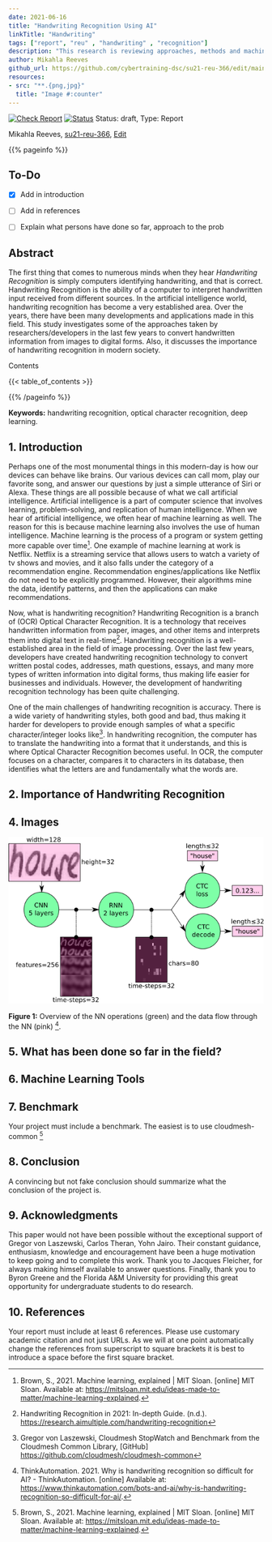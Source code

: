 ```yaml
---
date: 2021-06-16
title: "Handwriting Recognition Using AI"
linkTitle: "Handwriting"
tags: ["report", "reu" , "handwriting" , "recognition"]
description: "This research is reviewing approaches, methods and machine learning tools used by previous researchers to convert handwritten information into digital forms."
author: Mikahla Reeves
github_url: https://github.com/cybertraining-dsc/su21-reu-366/edit/main/project/index.md
resources:
- src: "**.{png,jpg}"
  title: "Image #:counter"
---
```


[![Check Report](https://github.com/cybertraining-dsc/su21-reu-366/workflows/Check%20Report/badge.svg)](https://github.com/cybertraining-dsc/su21-reu-366/actions)
[![Status](https://github.com/cybertraining-dsc/su21-reu-366/workflows/Status/badge.svg)](https://github.com/cybertraining-dsc/su21-reu-366/actions)
Status: draft, Type: Report


Mikahla Reeves, [su21-reu-366](https://github.com/cybertraining-dsc/su21-reu-366), [Edit](https://github.com/cybertraining-dsc/su21-reu-366/blob/main/project/index.md)

{{% pageinfo %}}

## To-Do 

- [x] Add in introduction

- [ ] Add in references

- [ ] Explain what persons have done so far, approach to the prob

## Abstract

The first thing that comes to numerous minds when they hear *Handwriting Recognition* is simply computers identifying handwriting,
and that is correct. Handwriting Recognition is the ability of a computer to interpret handwritten input received from different sources. 
In the artificial intelligence world, handwriting recognition has become a very established area. Over the years, there have been many 
developments and applications made in this field. This study investigates some of the approaches taken by researchers/developers in the 
last few years to convert handwritten information from images to digital forms. Also, it discusses the importance of handwriting recognition in modern society.

Contents

{{< table_of_contents >}}

{{% /pageinfo %}}

**Keywords:** handwriting recognition, optical character recognition, deep learning. 

## 1. Introduction

Perhaps one of the most monumental things in this modern-day is how our devices can behave like brains. Our various devices can call mom, play our favorite song, 
and answer our questions by just a simple utterance of Siri or Alexa. These things are all possible because of what we call artificial intelligence. Artificial 
intelligence is a part of computer science that involves learning, problem-solving, and replication of human intelligence. When we hear of artificial intelligence, 
we often hear of machine learning as well. The reason for this is because machine learning also involves the use of human intelligence. Machine learning is the 
process of a program or system getting more capable over time[^2]. One example of machine learning at work is Netflix. Netflix is a streaming service that allows 
users to watch a variety of tv shows and movies, and it also falls under the category of a recommendation engine. Recommendation engines/applications like Netflix 
do not need to be explicitly programmed. However, their algorithms mine the data, identify patterns, and then the applications can make recommendations. 

Now, what is handwriting recognition? Handwriting Recognition is a branch of (OCR) Optical Character Recognition. It is a technology that receives handwritten 
information from paper, images, and other items and interprets them into digital text in real-time[^1]. Handwriting recognition is a well-established area in the 
field of image processing. Over the last few years, developers have created handwriting recognition technology to convert written postal codes, addresses, math questions,
essays, and many more types of written information into digital forms, thus making life easier for businesses and individuals. However, the development of handwriting
recognition technology has been quite challenging.  

One of the main challenges of handwriting recognition is accuracy. There is a wide variety of handwriting styles, both good and bad, thus making it harder for developers to
provide enough samples of what a specific character/integer looks like[^4]. In handwriting recognition, the computer has to translate the handwriting into a format that it understands, and this is where Optical Character Recognition becomes useful. In OCR, the computer focuses on a character, compares it to characters in its database, then identifies what the letters are and fundamentally what the words are.


## 2. Importance of Handwriting Recognition

## 4. Images

![Figure 1](https://raw.githubusercontent.com/cybertraining-dsc/su21-reu-366/main/project/images/Handwriting_Recognition.png)

**Figure 1:** Overview of the NN operations (green) and the data flow through the NN (pink) [^3].

## 5. What has been done so far in the field?


## 6. Machine Learning Tools

## 7. Benchmark

Your project must include a benchmark. The easiest is to use cloudmesh-common [^2]
 
## 8. Conclusion

A convincing but not fake conclusion should summarize what the conclusion of the project is.

## 9. Acknowledgments

This paper would not have been possible without the exceptional support of Gregor von Laszewski, Carlos Theran, Yohn Jairo. 
Their constant guidance, enthusiasm, knowledge and encouragement have been a huge motivation to keep going and to complete this work.
Thank you to Jacques Fleicher, for always making himself available to answer questions. Finally, thank you to Byron Greene 
and the Florida A&M University for providing this great opportunity for undergraduate students to do research.

## 10. References

Your report must include at least 6 references. Please use customary academic citation and not just URLs. As we will at 
one point automatically change the references from superscript to square brackets it is best to introduce a space before 
the first square bracket.

[^1]: Handwriting Recognition in 2021: In-depth Guide. (n.d.). <https://research.aimultiple.com/handwriting-recognition>

[^2]: Brown, S., 2021. Machine learning, explained | MIT Sloan. [online] MIT Sloan. Available at: <https://mitsloan.mit.edu/ideas-made-to-matter/machine-learning-explained>.

[^3]: ThinkAutomation. 2021. Why is handwriting recognition so difficult for AI? - ThinkAutomation. [online] Available at: <https://www.thinkautomation.com/bots-and-ai/why-is-handwriting-recognition-so-difficult-for-ai/>.

[^4]: Gregor von Laszewski, Cloudmesh StopWatch and Benchmark from the Cloudmesh Common Library, [GitHub]
      <https://github.com/cloudmesh/cloudmesh-common>

